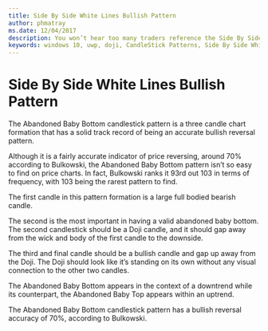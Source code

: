 ```yaml
---
title: Side By Side White Lines Bullish Pattern
author: phmatray
ms.date: 12/04/2017
description: You won’t hear too many traders reference the Side By Side White Lines candlestick pattern mostly due to its long name and rarity.
keywords: windows 10, uwp, doji, CandleStick Patterns, Side By Side White Lines, Three Candle Pattern
---
```


# Side By Side White Lines Bullish Pattern

The Abandoned Baby Bottom candlestick pattern is a three candle chart formation that has a solid track record of being an accurate bullish reversal pattern.

Although it is a fairly accurate indicator of price reversing, around 70% according to Bulkowski, the Abandoned Baby Bottom pattern isn’t so easy to find on price charts. In fact, Bulkowski ranks it 93rd out 103 in terms of frequency, with 103 being the rarest pattern to find.

The first candle in this pattern formation is a large full bodied bearish candle.

The second is the most important in having a valid abandoned baby bottom. The second candlestick should be a Doji candle, and it should gap away from the wick and body of the first candle to the downside.

The third and final candle should be a bullish candle and gap up away from the Doji. The Doji should look like it’s standing on its own without any visual connection to the other two candles.

The Abandoned Baby Bottom appears in the context of a downtrend while its counterpart, the Abandoned Baby Top appears within an uptrend.

The Abandoned Baby Bottom candlestick pattern has a bullish reversal accuracy of 70%, according to Bulkowski.

